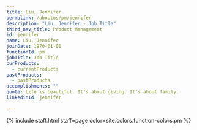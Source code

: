 ```yaml
---
title: Liu, Jennifer
permalink: /aboutus/pm/jennifer
description: "Liu, Jennifer - Job Title"
third_nav_title: Product Management
id: jennifer
name: Liu, Jennifer
joinDate: 1970-01-01
functionId: pm
jobTitle: Job Title
curProducts:
  - currentProducts
pastProducts:
  - pastProducts
accomplishments: ""
quote: Life is beautiful. It’s about giving. It’s about family.
linkedinId: jennifer

---
```


{% include staff.html staff=page color=site.colors.function-colors.pm %}
